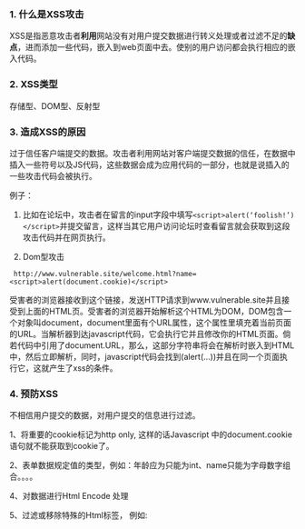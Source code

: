 ### 1. 什么是XSS攻击

XSS是指恶意攻击者**利用**网站没有对用户提交数据进行转义处理或者过滤不足的**缺点**，进而添加一些代码，嵌入到web页面中去。使别的用户访问都会执行相应的嵌入代码。

### 2. XSS类型

存储型、DOM型、反射型

### 3. 造成XSS的原因

过于信任客户端提交的数据。攻击者利用网站对客户端提交数据的信任，在数据中插入一些符号以及JS代码，这些数据会成为应用代码的一部分，也就是说插入的一些攻击代码会被执行。

例子：

1. 比如在论坛中，攻击者在留言的input字段中填写`<script>alert(‘foolish!’)</script>`并提交留言，这样当其它用户访问论坛时查看留言就会获取到这段攻击代码并在网页执行。

2. Dom型攻击

` http://www.vulnerable.site/welcome.html?name=<script>alert(document.cookie)</script>`

受害者的浏览器接收到这个链接，发送HTTP请求到www.vulnerable.site并且接受到上面的HTML页。受害者的浏览器开始解析这个HTML为DOM，DOM包含一个对象叫document，document里面有个URL属性，这个属性里填充着当前页面的URL。当解析器到达javascript代码，它会执行它并且修改你的HTML页面。倘若代码中引用了document.URL，那么，这部分字符串将会在解析时嵌入到HTML中，然后立即解析，同时，javascript代码会找到(alert(…))并且在同一个页面执行它，这就产生了xss的条件。

### 4. 预防XSS

不相信用户提交的数据，对用户提交的信息进行过滤。

1、将重要的cookie标记为http only, 这样的话Javascript 中的document.cookie语句就不能获取到cookie了。

2、表单数据规定值的类型，例如：年龄应为只能为int、name只能为字母数字组合。。。。

4、对数据进行Html Encode 处理

5、过滤或移除特殊的Html标签， 例如: <script>, <iframe> , &lt; for <, &gt; for >, &quot for

6、过滤JavaScript 事件的标签。例如 "onclick=", "onfocus" 等等。



